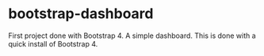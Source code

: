 # bootstrap-dashboard
First project done with Bootstrap 4. A simple dashboard. This is done with a quick install of Bootstrap 4.
